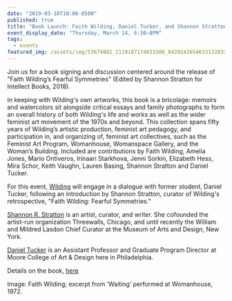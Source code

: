 ```yaml
---
date: "2019-03-10T10:00-0500"
published: true
title: "Book Launch: Faith Wilding, Daniel Tucker, and Shannon Stratton"
event_display_date: "Thursday, March 14, 6:30–8PM"
tags:
  - events
featured_img: /assets/img/53674801_2119187174831506_8420242654633132032_n.jpg
---
```


Join us for a book signing and discussion centered around the release of "Faith Wilding’s Fearful Symmetries" (Edited by Shannon Stratton for Intellect Books, 2018).

In keeping with Wilding's own artworks, this book is a bricolage: memoirs and watercolors sit alongside critical essays and family photographs to form an overall history of both Wilding's life and works as well as the wider feminist art movement of the 1970s and beyond. This collection spans fifty years of Wilding’s artistic production, feminist art pedagogy, and participation in, and organizing of, feminist art collectives, such as the Feminist Art Program, Womanhouse, Womanspace Gallery, and the Woman’s Building. Included are contributions by Faith Wilding, Amelia Jones, Mario Ontiveros, Irinaari Starkhova, Jenni Sorkin, Elizabeth Hess, Mira Schor, Keith Vaughn, Lauren Basing, Shannon Stratton and Daniel Tucker.

For this event, [Wilding](https://en.wikipedia.org/wiki/Faith_Wilding) will engage in a dialogue with former student, Daniel Tucker, following an introduction by Shannon Stratton, curator of Wilding's retrospective, "Faith Wilding: Fearful Symmetries."

[Shannon R. Stratton](https://en.wikipedia.org/wiki/Shannon_R._Stratton) is an artist, curator, and writer. She cofounded the artist-run organization Threewalls, Chicago, and until recently the William and Mildred Lasdon Chief Curator at the Museum of Arts and Design, New York.

[Daniel Tucker](https://miscprojects.com/) is an Assistant Professor and Graduate Program Director at Moore College of Art & Design here in Philadelphia.

Details on the book, [here](https://www.press.uchicago.edu/ucp/books/book/distributed/F/bo31276209.html)

Image: Faith Wilding; excerpt from ‘Waiting’ performed at Womanhouse, 1972.
